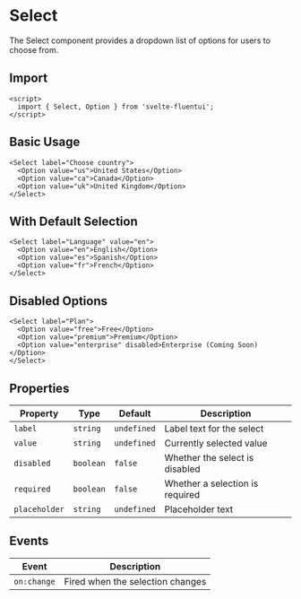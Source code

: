 # Select

The Select component provides a dropdown list of options for users to choose from.

## Import

```svelte
<script>
  import { Select, Option } from 'svelte-fluentui';
</script>
```

## Basic Usage

```svelte
<Select label="Choose country">
  <Option value="us">United States</Option>
  <Option value="ca">Canada</Option>
  <Option value="uk">United Kingdom</Option>
</Select>
```

## With Default Selection

```svelte
<Select label="Language" value="en">
  <Option value="en">English</Option>
  <Option value="es">Spanish</Option>
  <Option value="fr">French</Option>
</Select>
```

## Disabled Options

```svelte
<Select label="Plan">
  <Option value="free">Free</Option>
  <Option value="premium">Premium</Option>
  <Option value="enterprise" disabled>Enterprise (Coming Soon)</Option>
</Select>
```

## Properties

| Property | Type | Default | Description |
|----------|------|---------|-------------|
| `label` | `string` | `undefined` | Label text for the select |
| `value` | `string` | `undefined` | Currently selected value |
| `disabled` | `boolean` | `false` | Whether the select is disabled |
| `required` | `boolean` | `false` | Whether a selection is required |
| `placeholder` | `string` | `undefined` | Placeholder text |

## Events

| Event | Description |
|-------|-------------|
| `on:change` | Fired when the selection changes |